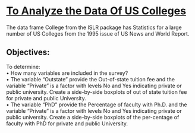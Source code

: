 <u><h1>To Analyze the Data Of US Colleges</h1></u>
The data frame College from the ISLR package has Statistics for a large number of US Colleges from the 1995 issue of US News and World Report.
<h2>Objectives:</h2>
To determine:<br>
•	How many variables are included in the survey?<br>
•	The variable “Outstate” provide the Out-of-state tuition fee and the variable “Private” is a factor with levels No and Yes indicating private or public university. Create a side-by-side boxplots of out of state tuition fee for private and public University.<br>
•	The variable “PhD” provide the Percentage of faculty with Ph.D. and the variable “Private” is a factor with levels No and Yes indicating private or public university. Create a side-by-side boxplots of the per-centage of faculty with PhD for private and public University.
